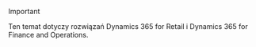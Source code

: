 > [!IMPORTANT]
> Ten temat dotyczy rozwiązań Dynamics 365 for Retail i Dynamics 365 for Finance and Operations.
